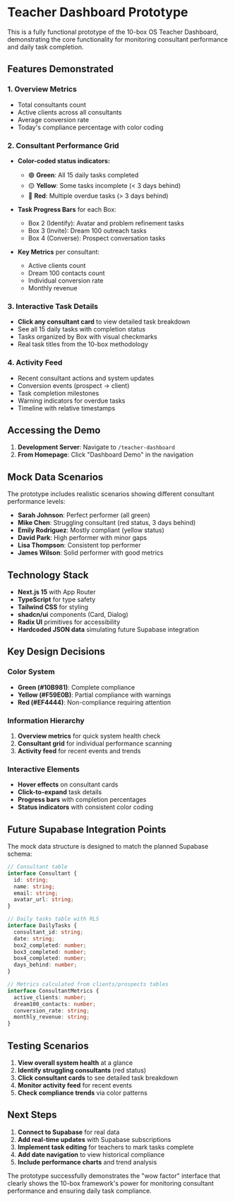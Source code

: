 # Teacher Dashboard Prototype

This is a fully functional prototype of the 10-box OS Teacher Dashboard, demonstrating the core functionality for monitoring consultant performance and daily task completion.

## Features Demonstrated

### 1. Overview Metrics
- Total consultants count
- Active clients across all consultants  
- Average conversion rate
- Today's compliance percentage with color coding

### 2. Consultant Performance Grid
- **Color-coded status indicators:**
  - 🟢 **Green**: All 15 daily tasks completed
  - 🟡 **Yellow**: Some tasks incomplete (< 3 days behind)
  - 🔴 **Red**: Multiple overdue tasks (> 3 days behind)

- **Task Progress Bars** for each Box:
  - Box 2 (Identify): Avatar and problem refinement tasks
  - Box 3 (Invite): Dream 100 outreach tasks
  - Box 4 (Converse): Prospect conversation tasks

- **Key Metrics** per consultant:
  - Active clients count
  - Dream 100 contacts count
  - Individual conversion rate
  - Monthly revenue

### 3. Interactive Task Details
- **Click any consultant card** to view detailed task breakdown
- See all 15 daily tasks with completion status
- Tasks organized by Box with visual checkmarks
- Real task titles from the 10-box methodology

### 4. Activity Feed
- Recent consultant actions and system updates
- Conversion events (prospect → client)
- Task completion milestones
- Warning indicators for overdue tasks
- Timeline with relative timestamps

## Accessing the Demo

1. **Development Server**: Navigate to `/teacher-dashboard`
2. **From Homepage**: Click "Dashboard Demo" in the navigation

## Mock Data Scenarios

The prototype includes realistic scenarios showing different consultant performance levels:

- **Sarah Johnson**: Perfect performer (all green)
- **Mike Chen**: Struggling consultant (red status, 3 days behind)
- **Emily Rodriguez**: Mostly compliant (yellow status)
- **David Park**: High performer with minor gaps
- **Lisa Thompson**: Consistent top performer
- **James Wilson**: Solid performer with good metrics

## Technology Stack

- **Next.js 15** with App Router
- **TypeScript** for type safety
- **Tailwind CSS** for styling
- **shadcn/ui** components (Card, Dialog)
- **Radix UI** primitives for accessibility
- **Hardcoded JSON data** simulating future Supabase integration

## Key Design Decisions

### Color System
- **Green (#10B981)**: Complete compliance
- **Yellow (#F59E0B)**: Partial compliance with warnings
- **Red (#EF4444)**: Non-compliance requiring attention

### Information Hierarchy
1. **Overview metrics** for quick system health check
2. **Consultant grid** for individual performance scanning
3. **Activity feed** for recent events and trends

### Interactive Elements
- **Hover effects** on consultant cards
- **Click-to-expand** task details
- **Progress bars** with completion percentages
- **Status indicators** with consistent color coding

## Future Supabase Integration Points

The mock data structure is designed to match the planned Supabase schema:

```typescript
// Consultant table
interface Consultant {
  id: string;
  name: string;
  email: string;
  avatar_url: string;
}

// Daily tasks table with RLS
interface DailyTasks {
  consultant_id: string;
  date: string;
  box2_completed: number;
  box3_completed: number; 
  box4_completed: number;
  days_behind: number;
}

// Metrics calculated from clients/prospects tables
interface ConsultantMetrics {
  active_clients: number;
  dream100_contacts: number;
  conversion_rate: string;
  monthly_revenue: string;
}
```

## Testing Scenarios

1. **View overall system health** at a glance
2. **Identify struggling consultants** (red status)
3. **Click consultant cards** to see detailed task breakdown
4. **Monitor activity feed** for recent events
5. **Check compliance trends** via color patterns

## Next Steps

1. **Connect to Supabase** for real data
2. **Add real-time updates** with Supabase subscriptions
3. **Implement task editing** for teachers to mark tasks complete
4. **Add date navigation** to view historical compliance
5. **Include performance charts** and trend analysis

The prototype successfully demonstrates the "wow factor" interface that clearly shows the 10-box framework's power for monitoring consultant performance and ensuring daily task compliance.